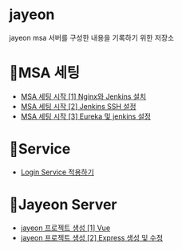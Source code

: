 # jayeon
jayeon msa 서버를 구성한 내용을 기록하기 위한 저장소

# 📘MSA 세팅
* [MSA 세팅 시작 [1] Nginx와 Jenkins 설치](https://velog.io/@ililil9482/MSA-%EC%84%B8%ED%8C%85-%EC%8B%9C%EC%9E%91-1-Raspberry%EC%99%80-Ubuntu)
* [MSA 세팅 시작 [2] Jenkins SSH 설정](https://velog.io/@ililil9482/MSA-%EC%84%B8%ED%8C%85-%EC%8B%9C%EC%9E%91-2-Jenkins-SSH-%EC%84%A4%EC%A0%95)
* [MSA 세팅 시작 [3] Eureka 및 jenkins 설정](https://velog.io/@ililil9482/MSA-%EC%84%B8%ED%8C%85-%EC%8B%9C%EC%9E%91-3-Eureka-%EB%B0%8F-jenkins-%EC%84%A4%EC%A0%95)

# 📘Service
* [Login Service 적용하기](https://velog.io/@ililil9482/Login-Service-%EC%A0%81%EC%9A%A9%ED%95%98%EA%B8%B0)

# 📗Jayeon Server
* [jayeon 프로젝트 생성 [1] Vue](https://velog.io/@ililil9482/Vue-%ED%94%84%EB%A1%9C%EC%A0%9D%ED%8A%B8-%EC%83%9D%EC%84%B1)
* [jayeon 프로젝트 생성 [2] Express 생성 및 수정](https://velog.io/@ililil9482/jayeon-%ED%94%84%EB%A1%9C%EC%A0%9D%ED%8A%B8-%EC%83%9D%EC%84%B1-2-Express-%EC%83%9D%EC%84%B1-%EB%B0%8F-%EC%88%98%EC%A0%95)